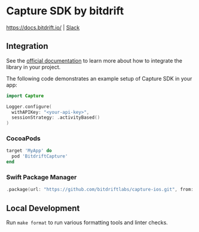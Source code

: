 # Capture SDK by bitdrift

https://docs.bitdrift.io/ | [Slack](https://communityinviter.com/apps/bitdriftpublic/bitdrifters)

## Integration

See the [official documentation](https://docs.bitdrift.io/sdk/quickstart#ios) to learn more about how to integrate the library in your project.

The following code demonstrates an example setup of Capture SDK in your app:

```swift
import Capture

Logger.configure(
  withAPIKey: "<your-api-key>",
  sessionStrategy: .activityBased()
)
```

### CocoaPods

```Ruby
target 'MyApp' do
  pod 'BitdriftCapture'
end
```

### Swift Package Manager

```swift
.package(url: "https://github.com/bitdriftlabs/capture-ios.git", from: "<version>")
```

## Local Development

Run `make format` to run various formatting tools and linter checks.
